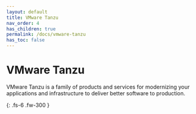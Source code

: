 ```yaml
---
layout: default
title: VMware Tanzu
nav_order: 4
has_children: true
permalink: /docs/vmware-tanzu
has_toc: false
---
```


# VMware Tanzu

VMware Tanzu is a family of products and services for modernizing your applications and infrastructure to deliver better software to production.

{: .fs-6 .fw-300 }